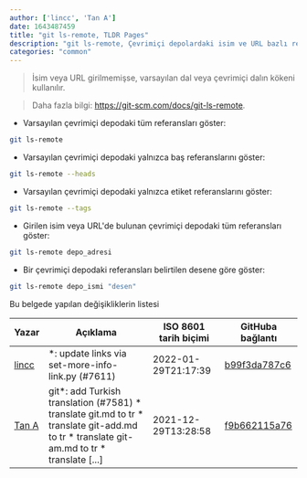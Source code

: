 ```yaml
---
author: ['lincc', 'Tan A']
date: 1643487459
title: "git ls-remote, TLDR Pages"
description: "git ls-remote, Çevrimiçi depolardaki isim ve URL bazlı referansları sıralamaya yarayan Git komutu."
categories: "common"
---
```

> İsim veya URL girilmemişse, varsayılan dal veya çevrimiçi dalın kökeni kullanılır.

> Daha fazla bilgi: <https://git-scm.com/docs/git-ls-remote>.

- Varsayılan çevrimiçi depodaki tüm referansları göster:

```bash
git ls-remote
```

- Varsayılan çevrimiçi depodaki yalnızca baş referanslarını göster:

```bash
git ls-remote --heads
```

- Varsayılan çevrimiçi depodaki yalnızca etiket referanslarını göster:

```bash
git ls-remote --tags
```

- Girilen isim veya URL'de bulunan çevrimiçi depodaki tüm referansları göster:

```bash
git ls-remote depo_adresi
```

- Bir çevrimiçi depodaki referansları belirtilen desene göre göster:

```bash
git ls-remote depo_ismi "desen"
```
Bu belgede yapılan değişikliklerin listesi


Yazar | Açıklama | ISO 8601 tarih biçimi | GitHuba bağlantı
------|-----|-----|-----
[lincc](mailto:46962923+blueskyson@users.noreply.github.com) | *: update links via set-more-info-link.py (#7611) | 2022-01-29T21:17:39 | [b99f3da787c6](https://github.com/tldr-pages/tldr/commit/b99f3da787c6f43a545b9cb5ebd8265b1367fbc4)
[Tan A](mailto:40173707+yutyo@users.noreply.github.com) | git*: add Turkish translation (#7581) * translate git.md to tr * translate git-add.md to tr * translate git-am.md to tr * translate [...] | 2021-12-29T13:28:58 | [f9b662115a76](https://github.com/tldr-pages/tldr/commit/f9b662115a765f843982cea237d608aab423e3f7)

